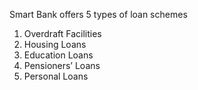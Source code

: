 Smart Bank offers 5 types of loan schemes
  1. Overdraft Facilities
  2. Housing Loans
  3. Education Loans
  4. Pensioners’ Loans
  5. Personal Loans

